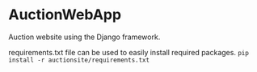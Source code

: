 # AuctionWebApp
Auction website using the Django framework. 

requirements.txt file can be used to easily install required packages.
``pip install -r auctionsite/requirements.txt``